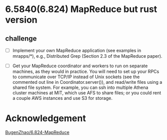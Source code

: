 # 6.5840(6.824) MapReduce but rust version
## challenge
- [ ] Implement your own MapReduce application (see examples in mrapps/*), e.g., Distributed Grep (Section 2.3 of the MapReduce paper).


- [ ] Get your MapReduce coordinator and workers to run on separate machines, as they would in practice. You will need to set up your RPCs to communicate over TCP/IP instead of Unix sockets (see the commented out line in Coordinator.server()), and read/write files using a shared file system. For example, you can ssh into multiple Athena cluster machines at MIT, which use AFS to share files; or you could rent a couple AWS instances and use S3 for storage.

# Acknowledgement
[BugenZhao/6.824-MapReduce]()
